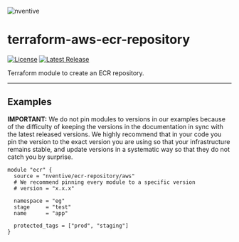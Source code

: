 ![nventive](https://nventive-public-assets.s3.amazonaws.com/nventive_logo_github.svg?v=2)

# terraform-aws-ecr-repository

[![License](https://img.shields.io/badge/License-Apache%202.0-blue.svg?style=flat-square)](LICENSE) [![Latest Release](https://img.shields.io/github/release/nventive/terraform-aws-ecr-repository.svg?style=flat-square)](https://github.com/nventive/terraform-aws-ecr-repository/releases/latest)

Terraform module to create an ECR repository.

---

## Examples

**IMPORTANT:** We do not pin modules to versions in our examples because of the difficulty of keeping the versions in
the documentation in sync with the latest released versions. We highly recommend that in your code you pin the version
to the exact version you are using so that your infrastructure remains stable, and update versions in a systematic way
so that they do not catch you by surprise.

```hcl
module "ecr" {
  source = "nventive/ecr-repository/aws"
  # We recommend pinning every module to a specific version
  # version = "x.x.x"

  namespace = "eg"
  stage     = "test"
  name      = "app"

  protected_tags = ["prod", "staging"]
}
```
